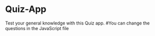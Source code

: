 # Quiz-App
Test your general knowledge with this Quiz app.
#You can change the questions in the JavaScript file
